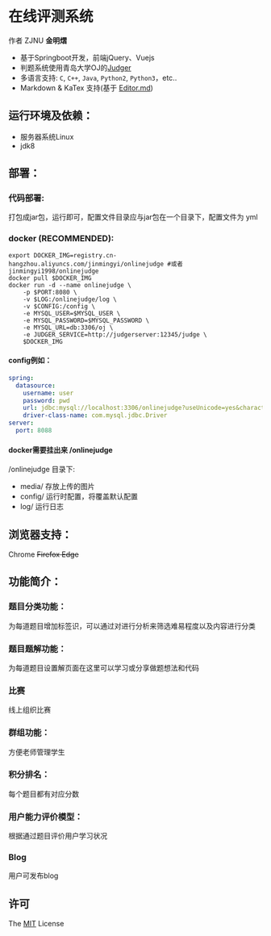# 在线评测系统
作者 ZJNU **金明熠**

- 基于Springboot开发，前端jQuery、Vuejs
- 判题系统使用青岛大学OJ的[Judger](https://github.com/QingdaoU/Judger "Judger")
- 多语言支持: `C`, `C++`, `Java`, `Python2`, `Python3`，etc..
- Markdown & KaTex 支持(基于 [Editor.md](https://github.com/pandao/editor.md)) 

## 运行环境及依赖：
- 服务器系统Linux
- jdk8

## 部署：
### 代码部署:
打包成jar包，运行即可，配置文件目录应与jar包在一个目录下，配置文件为 yml
### docker (RECOMMENDED):
```
export DOCKER_IMG=registry.cn-hangzhou.aliyuncs.com/jinmingyi/onlinejudge #或者jinmingyi1998/onlinejudge
docker pull $DOCKER_IMG
docker run -d --name onlinejudge \
    -p $PORT:8080 \ 
    -v $LOG:/onlinejudge/log \
    -v $CONFIG:/config \
    -e MYSQL_USER=$MYSQL_USER \
    -e MYSQL_PASSWORD=$MYSQL_PASSWORD \
    -e MYSQL_URL=db:3306/oj \
    -e JUDGER_SERVICE=http://judgerserver:12345/judge \
    $DOCKER_IMG
```
#### config例如：
```yaml
spring:
  datasource:
    username: user
    password: pwd
    url: jdbc:mysql://localhost:3306/onlinejudge?useUnicode=yes&characterEncoding=UTF-8
    driver-class-name: com.mysql.jdbc.Driver
server:
  port: 8088
```
#### docker需要挂出来 /onlinejudge
/onlinejudge 目录下:
 - media/ 存放上传的图片
 - config/ 运行时配置，将覆盖默认配置
 - log/ 运行日志

## 浏览器支持：
Chrome ~~Firefox Edge~~

## 功能简介：
### 题目分类功能：
为每道题目增加标签识，可以通过对进行分析来筛选难易程度以及内容进行分类
### 题目题解功能：
为每道题目设置解页面在这里可以学习或分享做题想法和代码
### 比赛
线上组织比赛 
### 群组功能：
方便老师管理学生
### 积分排名：
每个题目都有对应分数
### 用户能力评价模型：
根据通过题目评价用户学习状况
### Blog
用户可发布blog

## 许可

The [MIT](http://opensource.org/licenses/MIT) License

